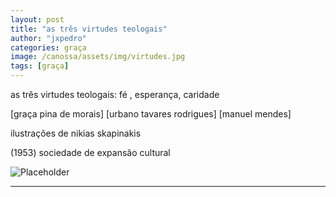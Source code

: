 ```yaml
---
layout: post
title: "as três virtudes teologais"
author: "jxpedro"
categories: graça
image: /canossa/assets/img/virtudes.jpg
tags: [graça]
---
```


<p >as três virtudes teologais: fé , esperança, caridade</p>
<p>
[graça pina de morais]
[urbano tavares rodrigues]
[manuel mendes]
</p> 
<p>ilustrações de nikias skapinakis</p> 
<p>(1953) sociedade de expansão cultural</p>

![Placeholder](/canossa/assets/img/virtudes.jpg)

<p></p>

<hr/>